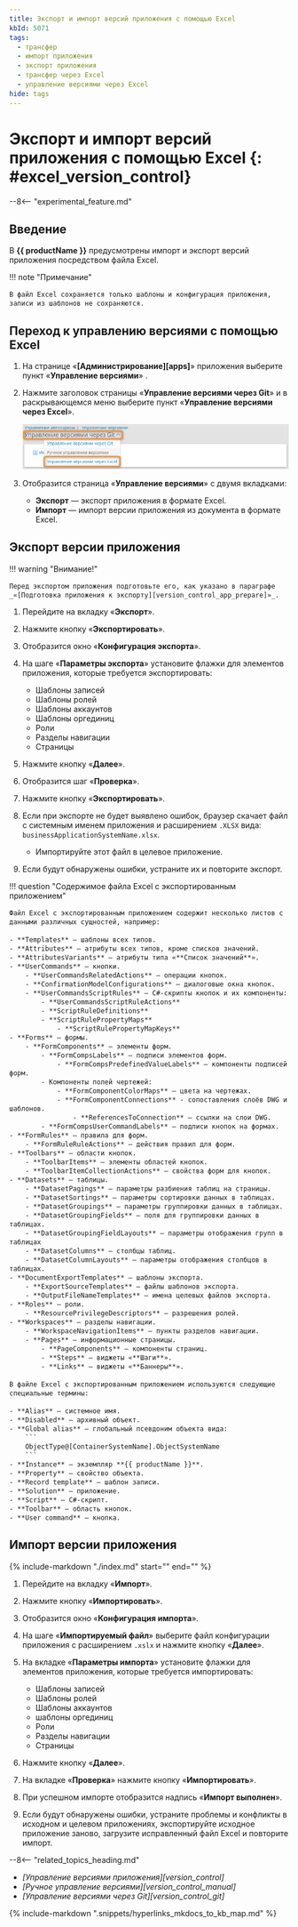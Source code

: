 ```yaml
---
title: Экспорт и импорт версий приложения с помощью Excel
kbId: 5071
tags:
  - трансфер
  - импорт приложения
  - экспорт приложения
  - трансфер через Excel
  - управление версиями через Excel
hide: tags
---
```


# Экспорт и импорт версий приложения с помощью Excel {: #excel_version_control}

--8<-- "experimental_feature.md"

## Введение

В **{{ productName }}** предусмотрены импорт и экспорт версий приложения посредством файла Excel.

!!! note "Примечание"

    В файл Excel сохраняется только шаблоны и конфигурация приложения, записи из шаблонов не сохраняются.

## Переход к управлению версиями с помощью Excel

1. На странице «**[Администрирование][apps]**» приложения выберите пункт «**Управление версиями**» <i class="fa-light fa-code-branch"></i>.
2. Нажмите заголовок страницы «**Управление версиями через Git**» и в раскрывающемся меню выберите пункт «**Управление версиями через Excel**».

    _![Переход к управлению версиями через Excel](img/excel_version_control_switch_to_excel.png)_

3. Отобразится страница «**Управление версиями**» с двумя вкладками:

    - **Экспорт** — экспорт приложения в формате Excel.
    - **Импорт** — импорт версии приложения из документа в формате Excel.

## Экспорт версии приложения

!!! warning "Внимание!"

    Перед экспортом приложения подготовьте его, как указано в параграфе _«[Подготовка приложения к экспорту][version_control_app_prepare]»_.

1. Перейдите на вкладку «**Экспорт**».
2. Нажмите кнопку «**Экспортировать**».
3. Отобразится окно «**Конфигурация экспорта**».
4. На шаге «**Параметры экспорта**» установите флажки для элементов приложения, которые требуется экспортировать:

    - Шаблоны записей
    - Шаблоны ролей
    - Шаблоны аккаунтов
    - Шаблоны оргединиц
    - Роли
    - Разделы навигации
    - Страницы

5. Нажмите кнопку «**Далее**».
6. Отобразится шаг «**Проверка**».
7. Нажмите кнопку «**Экспортировать**».
8. Если при экспорте не будет выявлено ошибок, браузер скачает файл с системным именем приложения и расширением `.XLSX` вида: `businessApplicationSystemName.xlsx`.

    - Импортируйте этот файл в целевое приложение.

9. Если будут обнаружены ошибки, устраните их и повторите экспорт.

!!! question "Содержимое файла Excel с экспортированным приложением"

    Файл Excel с экспортированным приложением содержит несколько листов с данными различных сущностей, например:
    
    - **Templates** — шаблоны всех типов.
    - **Attributes** — атрибуты всех типов, кроме списков значений.
    - **AttributesVariants** — атрибуты типа «**Список значений**».
    - **UserCommands** — кнопки.
        - **UserCommandsRelatedActions** — операции кнопок.
        - **ConfirmationModelConfigurations** — диалоговые окна кнопок.
        - **UserCommandsScriptRules** — C#-скрипты кнопок и их компоненты:
            - **UserCommandsScriptRuleActions**
            - **ScriptRuleDefinitions**
            - **ScriptRulePropertyMaps**
                - **ScriptRulePropertyMapKeys**
    - **Forms** — формы.
        - **FormComponents** — элементы форм.
            - **FormCompsLabels** — подписи элементов форм.
                - **FormCompsPredefinedValueLabels** — компоненты подписей форм.
            - Компоненты полей чертежей:
                - **FormComponentColorMaps** — цвета на чертежах.
                - **FormComponentConnections** - сопоставления слоёв DWG и шаблонов.
                    - **ReferencesToConnection** — ссылки на слои DWG.
            - **FormCompsUserCommandLabels** — подписи кнопок на формах.
    - **FormRules** — правила для форм.
        - **FormRuleRuleActions** — действия правил для форм.
    - **Toolbars** — области кнопок.
        - **ToolbarItems** — элементы областей кнопок.
        - **ToolbarItemCollectionActions** — свойства форм для кнопок.
    - **Datasets** — таблицы.
        - **DatasetPagings** — параметры разбиения таблиц на страницы.
        - **DatasetSortings** — параметры сортировки данных в таблицах.
        - **DatasetGroupings** — параметры группировки данных в таблицах.
        - **DatasetGroupingFields** — поля для группировки данных в таблицах.
        - **DatasetGroupingFieldLayouts** — параметры отображения групп в таблицах
        - **DatasetColumns** — столбцы таблиц.
        - **DatasetColumnLayouts** — параметры отображения столбцов в таблицах.
    - **DocumentExportTemplates** — шаблоны экспорта.
        - **ExportSourceTemplates** — файлы шаблонов экспорта.
        - **OutputFileNameTemplates** — имена целевых файлов экспорта.
    - **Roles** — роли.
        - **ResourcePrivilegeDescriptors** — разрешения ролей.
    - **Workspaces** — разделы навигации.
        - **WorkspaceNavigationItems** — пункты разделов навигации.
        - **Pages** — информационные страницы.
            - **PageComponents** — компоненты страниц.
            - **Steps** — виджеты «**Шаги**».
            - **Links** — виджеты «**Баннеры**».

    В файле Excel c экспортированным приложением используются следующие специальные термины:

    - **Alias** — системное имя.
    - **Disabled** — архивный объект.
    - **Global alias** — глобальный псевдоним объекта вида: 
        ```
        ObjectType@[ContainerSystemName].ObjectSystemName
        ```
    - **Instance** — экземпляр **{{ productName }}**.
    - **Property** — свойство объекта.
    - **Record template** — шаблон записи.
    - **Solution** — приложение.
    - **Script** — С#-скрипт.
    - **Toolbar** — область кнопок.
    - **User command** — кнопка.

## Импорт версии приложения

{%
include-markdown "./index.md"
start="<!--version-control-warning-start-->"
end="<!--version-control-warning-end-->"
%}

1. Перейдите на вкладку «**Импорт**».
2. Нажмите кнопку «**Импортировать**».
3. Отобразится окно «**Конфигурация импорта**».
4. На шаге «**Импортируемый файл**» выберите файл конфигурации приложения с расширением `.xslx` и нажмите кнопку «**Далее**».
5. На вкладке «**Параметры импорта**» установите флажки для элементов приложения, которые требуется импортировать:

    - Шаблоны записей
    - Шаблоны ролей
    - Шаблоны аккаунтов
    - шаблоны оргединиц
    - Роли
    - Разделы навигации
    - Страницы

6. Нажмите кнопку «**Далее**».

7. На вкладке «**Проверка**» нажмите кнопку «**Импортировать**».
8. При успешном импорте отобразится надпись «**Импорт выполнен**».
9. Если будут обнаружены ошибки, устраните проблемы и конфликты в исходном и целевом приложениях, экспортируйте исходное приложение заново, загрузите исправленный файл Excel и повторите импорт.

<div class="relatedTopics" markdown="block">

--8<-- "related_topics_heading.md"

- _[Управление версиями приложения][version_control]_
- _[Ручное управление версиями][version_control_manual]_
- _[Управление версиями через Git][version_control_git]_

</div>

{%
include-markdown ".snippets/hyperlinks_mkdocs_to_kb_map.md"
%}